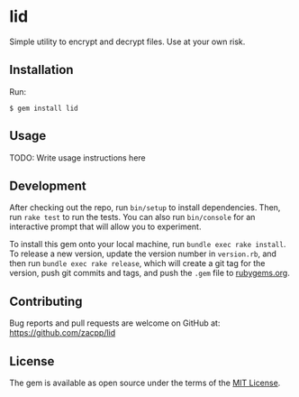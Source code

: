 # lid

Simple utility to encrypt and decrypt files. Use at your own risk.

## Installation

Run:

    $ gem install lid

## Usage

TODO: Write usage instructions here

## Development

After checking out the repo, run `bin/setup` to install dependencies. Then, run `rake test` to run the tests. You can also run `bin/console` for an interactive prompt that will allow you to experiment.

To install this gem onto your local machine, run `bundle exec rake install`. To release a new version, update the version number in `version.rb`, and then run `bundle exec rake release`, which will create a git tag for the version, push git commits and tags, and push the `.gem` file to [rubygems.org](https://rubygems.org).

## Contributing

Bug reports and pull requests are welcome on GitHub at: https://github.com/zacpp/lid

## License

The gem is available as open source under the terms of the [MIT License](http://opensource.org/licenses/MIT).
